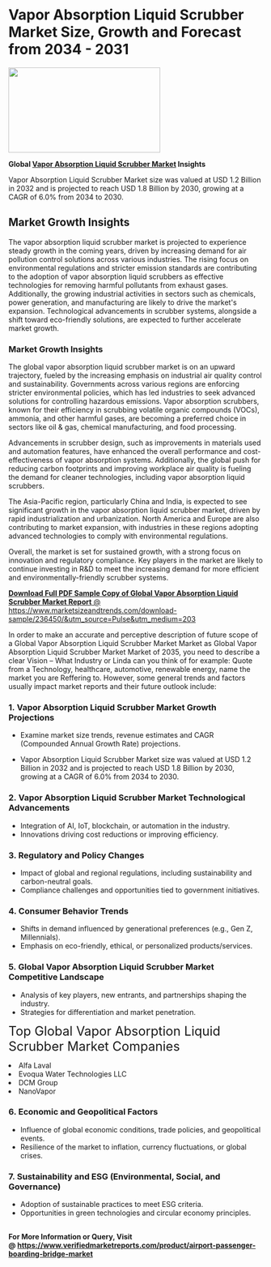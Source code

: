 <H1>Vapor Absorption Liquid Scrubber Market Size, Growth and Forecast from 2034 - 2031</H1><img class="aligncenter size-medium wp-image-584254" src="https://thirdeyenews.in/wp-content/uploads/2034/09/Global-Market-Research-300x168.jpeg" alt="" width="300" height="168" /><p><strong>Global&nbsp;<a href="https://www.marketsizeandtrends.com/download-sample/236450/&amp;utm_source=Pulse&amp;utm_medium=203">Vapor Absorption Liquid Scrubber Market</a> Insights</strong></p><p>Vapor Absorption Liquid Scrubber Market size was valued at USD 1.2 Billion in 2032 and is projected to reach USD 1.8 Billion by 2030, growing at a CAGR of 6.0% from 2034 to 2030.</p><p><h2>Market Growth Insights</h2> <p>The vapor absorption liquid scrubber market is projected to experience steady growth in the coming years, driven by increasing demand for air pollution control solutions across various industries. The rising focus on environmental regulations and stricter emission standards are contributing to the adoption of vapor absorption liquid scrubbers as effective technologies for removing harmful pollutants from exhaust gases. Additionally, the growing industrial activities in sectors such as chemicals, power generation, and manufacturing are likely to drive the market's expansion. Technological advancements in scrubber systems, alongside a shift toward eco-friendly solutions, are expected to further accelerate market growth.</p> <p><a href="download-link-here"></a></p> <h3>Market Growth Insights</h3> <p>The global vapor absorption liquid scrubber market is on an upward trajectory, fueled by the increasing emphasis on industrial air quality control and sustainability. Governments across various regions are enforcing stricter environmental policies, which has led industries to seek advanced solutions for controlling hazardous emissions. Vapor absorption scrubbers, known for their efficiency in scrubbing volatile organic compounds (VOCs), ammonia, and other harmful gases, are becoming a preferred choice in sectors like oil & gas, chemical manufacturing, and food processing.</p> <p>Advancements in scrubber design, such as improvements in materials used and automation features, have enhanced the overall performance and cost-effectiveness of vapor absorption systems. Additionally, the global push for reducing carbon footprints and improving workplace air quality is fueling the demand for cleaner technologies, including vapor absorption liquid scrubbers.</p> <p>The Asia-Pacific region, particularly China and India, is expected to see significant growth in the vapor absorption liquid scrubber market, driven by rapid industrialization and urbanization. North America and Europe are also contributing to market expansion, with industries in these regions adopting advanced technologies to comply with environmental regulations.</p> <p>Overall, the market is set for sustained growth, with a strong focus on innovation and regulatory compliance. Key players in the market are likely to continue investing in R&D to meet the increasing demand for more efficient and environmentally-friendly scrubber systems.</p> <p><a href="get-more-link-here"></p><p><span class=""><strong>Download Full PDF Sample Copy of Global Vapor Absorption Liquid Scrubber Market Report</strong> @ <a href="https://www.marketsizeandtrends.com/download-sample/236450/&amp;utm_source=Pulse&amp;utm_medium=203" target="_blank">https://www.marketsizeandtrends.com/download-sample/236450/&amp;utm_source=Pulse&amp;utm_medium=203</a></span></p><p>In order to make an accurate and perceptive description of future scope of a Global&nbsp;Vapor Absorption Liquid Scrubber Market Market as Global&nbsp;Vapor Absorption Liquid Scrubber Market Market of 2035, you need to describe a clear Vision &ndash; What Industry or Linda can you think of for example: Quote from a Technology, healthcare, automotive, renewable energy, name the market you are Reffering to. However, some general trends and factors usually impact market reports and their future outlook include:</p><h3>1.&nbsp;<strong>Vapor Absorption Liquid Scrubber Market Growth Projections</strong></h3><ul><li>Examine market size trends, revenue estimates and CAGR (Compounded Annual Growth Rate) projections.</li><li><p>Vapor Absorption Liquid Scrubber Market size was valued at USD 1.2 Billion in 2032 and is projected to reach USD 1.8 Billion by 2030, growing at a CAGR of 6.0% from 2034 to 2030.</p></li></ul><h3>2.&nbsp;<strong>Vapor Absorption Liquid Scrubber Market Technological Advancements</strong></h3><ul><li>Integration of AI, IoT, blockchain, or automation in the industry.</li><li>Innovations driving cost reductions or improving efficiency.</li></ul><h3>3.&nbsp;<strong>Regulatory and Policy Changes</strong></h3><ul><li>Impact of global and regional regulations, including sustainability and carbon-neutral goals.</li><li>Compliance challenges and opportunities tied to government initiatives.</li></ul><h3>4.&nbsp;<strong>Consumer Behavior Trends</strong></h3><ul><li>Shifts in demand influenced by generational preferences (e.g., Gen Z, Millennials).</li><li>Emphasis on eco-friendly, ethical, or personalized products/services.</li></ul><h3>5.&nbsp;<strong>Global Vapor Absorption Liquid Scrubber Market Competitive Landscape</strong></h3><ul><li>Analysis of key players, new entrants, and partnerships shaping the industry.</li><li>Strategies for differentiation and market penetration.</li></ul><p data-pm-slice="1 1 []"><span style="color: inherit; font-family: inherit; font-size: 25px;">Top Global Vapor Absorption Liquid Scrubber Market Companies</span></p><div class="" data-test-id=""><p><li>Alfa Laval</li><li> Evoqua Water Technologies LLC</li><li> DCM Group</li><li> NanoVapor</li></p></div><h3>6.&nbsp;<strong>Economic and Geopolitical Factors</strong></h3><ul><li>Influence of global economic conditions, trade policies, and geopolitical events.</li><li>Resilience of the market to inflation, currency fluctuations, or global crises.</li></ul><h3>7.&nbsp;<strong>Sustainability and ESG (Environmental, Social, and Governance)</strong></h3><ul><li>Adoption of sustainable practices to meet ESG criteria.</li><li>Opportunities in green technologies and circular economy principles.</li></ul><h2><strong style="font-size: 14px;">For More Information or Query, Visit @&nbsp;</strong><a style="background-color: #ffffff; font-size: 14px;" href="https://www.marketsizeandtrends.com/report/vapor-absorption-liquid-scrubber-market/" target="_blank">https://www.verifiedmarketreports.com/product/airport-passenger-boarding-bridge-market</a></h2>
